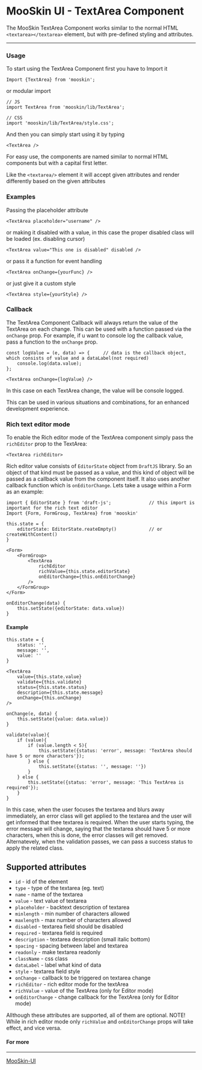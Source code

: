 # MooSkin UI - TextArea Component

The MooSkin TextArea Component works similar to the normal HTML `<textarea></textarea>` element, but with pre-defined styling and attributes.

___

### Usage

To start using the TextArea Component first you have to Import it

```
Import {TextArea} from 'mooskin';
```
or modular import
```
// JS
import TextArea from 'mooskin/lib/TextArea';

// CSS
import 'mooskin/lib/TextArea/style.css';
```

And then you can simply start using it by typing

```
<TextArea />
```

For easy use, the components are named similar to normal HTML components but with a capital first letter.

Like the ```<textarea/>``` element it will accept given attributes and render differently based on the given attributes

### Examples

Passing the placeholder attribute

```
<TextArea placeholder="username" />
```

or making it disabled with a value, in this case the proper disabled class will be loaded (ex. disabling cursor)

```
<TextArea value="This one is disabled" disabled />
```

or pass it a function for event handling

```
<TextArea onChange={yourFunc} />
```

or just give it a custom style

```
<TextArea style={yourStyle} />
```

### Callback

The TextArea Component Callback will always return the value of the TextArea on each change. This can be used with a function passed via the `onChange` prop. For example, if u want to console log the callback value, pass a function to the `onChange` prop.

```
const logValue = (e, data) => {     // data is the callback object, which consists of value and a dataLabel(not required)
    console.log(data.value);
};

<TextArea onChange={logValue} />
```
In this case on each TextArea change, the value will be console logged.

This can be used in various situations and combinations, for an enhanced development experience.

### Rich text editor mode

To enable the Rich editor mode of the TextArea component simply pass the `richEditor` prop to the TextArea:

```
<TextArea richEditor>
```

Rich editor value consists of `EditorState` object from `DraftJS` library. So an object of that kind must be passed as a value, and this kind of object will be passed as a callback value from the component itself. It also uses another callback function which is `onEditorChange`. Lets take a usage within a Form as an example:

```
import { EditorState } from 'draft-js';              // this import is important for the rich text editor
Import {Form, FormGroup, TextArea} from 'mooskin'

this.state = {
    editorState: EditorState.reateEmpty()            // or createWithContent()
}

<Form>
    <FormGroup>
        <TextArea
            richEditor
            richValue={this.state.editorState}
            onEditorChange={this.onEditorChange}
        />
    </FormGroup>
</Form>

onEditorChange(data) {
    this.setState({editorState: data.value})
}
```

#### Example

```
this.state = {
    status: '',
    message: '',
    value: ''
}

<TextArea
    value={this.state.value}
    validate={this.validate}
    status={this.state.status}
    description={this.state.message}
    onChange={this.onChange}
/>

onChange(e, data) {
    this.setState({value: data.value})
}

validate(value){
    if (value){
        if (value.length < 5){
            this.setState({status: 'error', message: 'TextArea should have 5 or more characters'});
        } else {
            this.setState({status: '', message: ''})
        }
    } else {
        this.setState({status: 'error', message: 'This TextArea is required'});
    }
}
```

In this case, when the user focuses the textarea and blurs away immediately, an error class will get applied to the textarea and the user will get informed that thee textarea is required. When the user starts typing, the error message will change, saying that the textarea should have 5 or more characters, when this is done, the error classes will get removed. Alternatevely, when the validation passes, we can pass a success status to apply the related class.

<div class="playground-doc">

## Supported attributes

* `id` - id of the element
* `type` - type of the textarea (eg. text)
* `name` - name of the textarea
* `value` - text value of textarea
* `placeholder` - backtext description of textarea
* `minlength` - min number of characters allowed
* `maxlength` - max number of characters allowed
* `disabled` - textarea field should be disabled
* `required` - textarea field is required
* `description` - textarea description (small italic bottom)
* `spacing` - spacing between label and textarea
* `readonly` - make textarea readonly
* `className` - css class
* `dataLabel` - label what kind of data 
* `style` - textarea field style
* `onChange` - callback to be triggered on textarea change
* `richEditor` - rich editor mode for the textArea
* `richValue` - value of the TextArea (only for Editor mode)
* `onEditorChange` - change callback for the TextArea (only for Editor mode)

</div>

Allthough these attributes are supported, all of them are optional. 
NOTE! While in rich editor mode only `richValue` and `onEditorChange` props will take effect, and vice versa.

#### For more

___

[MooSkin-UI](https://github.com/moosend/mooskin-ui)